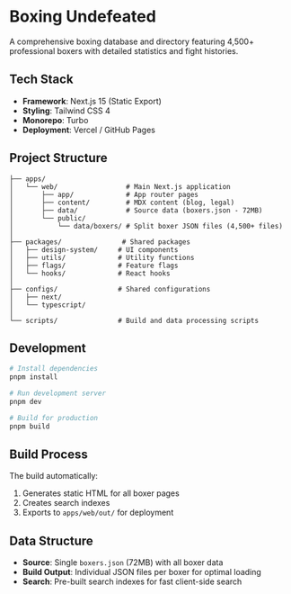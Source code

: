 # Boxing Undefeated

A comprehensive boxing database and directory featuring 4,500+ professional boxers with detailed statistics and fight histories.

## Tech Stack

- **Framework**: Next.js 15 (Static Export)
- **Styling**: Tailwind CSS 4
- **Monorepo**: Turbo
- **Deployment**: Vercel / GitHub Pages

## Project Structure

```
├── apps/
│   └── web/                 # Main Next.js application
│       ├── app/             # App router pages
│       ├── content/         # MDX content (blog, legal)
│       ├── data/            # Source data (boxers.json - 72MB)
│       └── public/
│           └── data/boxers/ # Split boxer JSON files (4,500+ files)
│
├── packages/               # Shared packages
│   ├── design-system/     # UI components
│   ├── utils/             # Utility functions
│   ├── flags/             # Feature flags
│   └── hooks/             # React hooks
│
├── configs/               # Shared configurations
│   ├── next/
│   └── typescript/
│
└── scripts/               # Build and data processing scripts
```

## Development

```bash
# Install dependencies
pnpm install

# Run development server
pnpm dev

# Build for production
pnpm build
```

## Build Process

The build automatically:
1. Generates static HTML for all boxer pages
2. Creates search indexes
3. Exports to `apps/web/out/` for deployment

## Data Structure

- **Source**: Single `boxers.json` (72MB) with all boxer data
- **Build Output**: Individual JSON files per boxer for optimal loading
- **Search**: Pre-built search indexes for fast client-side search